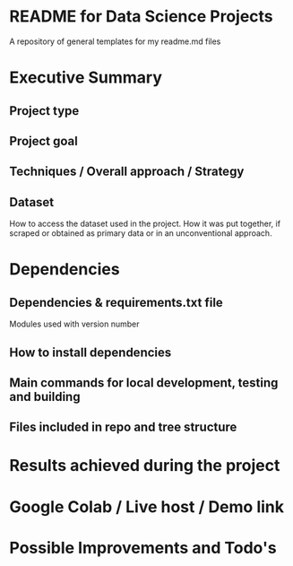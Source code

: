 # README for Data Science Projects
A repository of general templates for my readme.md files

# Executive Summary
## Project type
## Project goal
## Techniques / Overall approach / Strategy
## Dataset 
How to access the dataset used in the project.
How it was put together, if scraped or obtained as primary data or in an unconventional approach.

# Dependencies
## Dependencies & requirements.txt file
Modules used with version number
## How to install dependencies
## Main commands for local development, testing and building
## Files included in repo and tree structure

# Results achieved during the project

# Google Colab / Live host / Demo link

# Possible Improvements and Todo's
